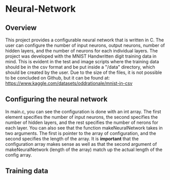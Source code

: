 # Neural-Network
## Overview
This project provides a configurable neural network that is written in C. The user can configure the number of input neurons, output neurons, number of hidden layers, and the number of neurons for each individual layers.
The project was developed with the MNIST Handwritten digit training data in mind. This is evident in the test and image scripts where the training data should be in the csv format and be put inside a "/data" directory, which should be created by the user. Due to the size of the files, it is not possible to be concluded on Github, but it can be found at: https://www.kaggle.com/datasets/oddrationale/mnist-in-csv 

## Configuring the neural network
In main.c, you can see the configuration is done with an int array. The first element specifies the number of input neurons, the second specifies the number of hidden layers, and the rest specifies the number of nerons for each layer.
You can also see that the function makeNeuralNetwork takes in two arguments. The first is pointer to the array of configuration, and the second specifies the length of the array. It is **important** that the configuration array makes sense as well as that the second argument of makeNeuralNetwork (length of the array) match up the actual length of the config array.

## Training data
